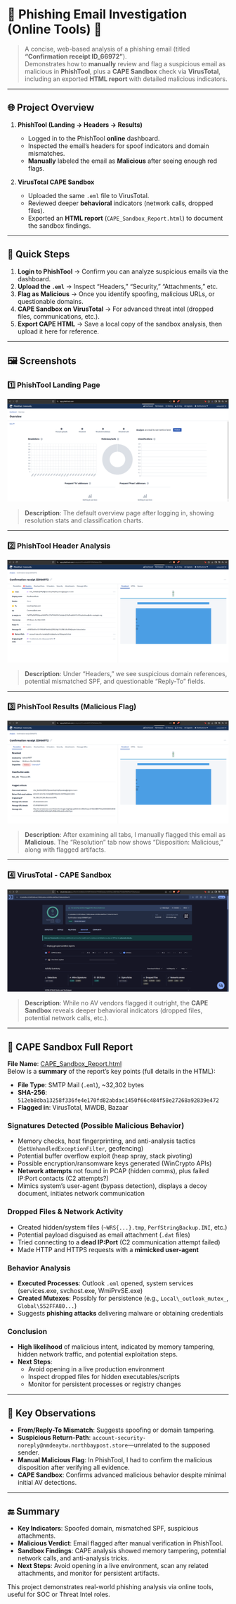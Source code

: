# 🐠 Phishing Email Investigation (Online Tools) 🔎

> A concise, web-based analysis of a phishing email (titled **“Confirmation receipt ID_66972”**).  
> Demonstrates how to **manually** review and flag a suspicious email as malicious in **PhishTool**, 
> plus a **CAPE Sandbox** check via **VirusTotal**, including an exported **HTML report** with detailed malicious indicators.

---

## 🌐 Project Overview
1. **PhishTool (Landing → Headers → Results)**  
   - Logged in to the PhishTool **online** dashboard.  
   - Inspected the email’s headers for spoof indicators and domain mismatches.  
   - **Manually** labeled the email as **Malicious** after seeing enough red flags.  

2. **VirusTotal CAPE Sandbox**  
   - Uploaded the same `.eml` file to VirusTotal.  
   - Reviewed deeper **behavioral** indicators (network calls, dropped files).  
   - Exported an **HTML report** (`CAPE_Sandbox_Report.html`) to document the sandbox findings.

---

## 🚀 Quick Steps
1. **Login to PhishTool** → Confirm you can analyze suspicious emails via the dashboard.  
2. **Upload the `.eml`** → Inspect “Headers,” “Security,” “Attachments,” etc.  
3. **Flag as Malicious** → Once you identify spoofing, malicious URLs, or questionable domains.  
4. **CAPE Sandbox on VirusTotal** → For advanced threat intel (dropped files, communications, etc.).  
5. **Export CAPE HTML** → Save a local copy of the sandbox analysis, then upload it here for reference.

---

## 🖼️ Screenshots

### 1️⃣ PhishTool Landing Page
![PhishTool Landing](./images/01_phishtool_landing.png)
> **Description**: The default overview page after logging in, showing resolution stats and classification charts.

---

### 2️⃣ PhishTool Header Analysis
![PhishTool Headers](./images/02_phishtool_headers.png)
> **Description**: Under “Headers,” we see suspicious domain references, potential mismatched SPF, 
> and questionable “Reply-To” fields.

---

### 3️⃣ PhishTool Results (Malicious Flag)
![PhishTool Results Page](./images/03_phishtool_results_page.png)
> **Description**: After examining all tabs, I manually flagged this email as **Malicious**. 
> The “Resolution” tab now shows “Disposition: Malicious,” along with flagged artifacts.

---

### 4️⃣ VirusTotal - CAPE Sandbox
![CAPE Sandbox on VirusTotal](./images/04_cape_sandbox.png)
> **Description**: While no AV vendors flagged it outright, the **CAPE Sandbox** reveals deeper 
> behavioral indicators (dropped files, potential network calls, etc.).

---

## 📄 CAPE Sandbox Full Report
**File Name**: [CAPE_Sandbox_Report.html](./CAPE_Sandbox_Report.html)  
Below is a **summary** of the report’s key points (full details in the HTML):

- **File Type**: SMTP Mail (`.eml`), ~32,302 bytes  
- **SHA-256**: `512eb8dba13258f336fe4e170fd82abdac1450f66c484f58e27268a92839e472`  
- **Flagged in**: VirusTotal, MWDB, Bazaar  

### Signatures Detected (Possible Malicious Behavior)
- Memory checks, host fingerprinting, and anti-analysis tactics (`SetUnhandledExceptionFilter`, geofencing)
- Potential buffer overflow exploit (heap spray, stack pivoting)
- Possible encryption/ransomware keys generated (WinCrypto APIs)
- **Network attempts** not found in PCAP (hidden comms), plus failed IP:Port contacts (C2 attempts?)
- Mimics system’s user-agent (bypass detection), displays a decoy document, initiates network communication

### Dropped Files & Network Activity
- Created hidden/system files (`~WRS{...}.tmp`, `PerfStringBackup.INI`, etc.)
- Potential payload disguised as email attachment (`.dat` files)
- Tried connecting to a **dead IP:Port** (C2 communication attempt failed)
- Made HTTP and HTTPS requests with a **mimicked user-agent**

### Behavior Analysis
- **Executed Processes**: Outlook `.eml` opened, system services (services.exe, svchost.exe, WmiPrvSE.exe)
- **Created Mutexes**: Possibly for persistence (e.g., `Local\_outlook_mutex_`, `Global\552FFA80...`)
- Suggests **phishing attacks** delivering malware or obtaining credentials

### Conclusion
- **High likelihood** of malicious intent, indicated by memory tampering, hidden network traffic, and potential exploitation steps.
- **Next Steps**:
  - Avoid opening in a live production environment
  - Inspect dropped files for hidden executables/scripts
  - Monitor for persistent processes or registry changes

---

## 🔎 Key Observations
- **From/Reply-To Mismatch**: Suggests spoofing or domain tampering.
- **Suspicious Return-Path**: `account-security-noreply@nmdeaytw.northbaypost.store`—unrelated to the supposed sender.
- **Manual Malicious Flag**: In PhishTool, I had to confirm the malicious disposition after verifying all evidence.
- **CAPE Sandbox**: Confirms advanced malicious behavior despite minimal initial AV detections.

---
## 🔚 Summary

- **Key Indicators**: Spoofed domain, mismatched SPF, suspicious attachments.
- **Malicious Verdict**: Email flagged after manual verification in PhishTool.
- **Sandbox Findings**: CAPE analysis showed memory tampering, potential network calls, and anti-analysis tricks.
- **Next Steps**: Avoid opening in a live environment, scan any related attachments, and monitor for persistent artifacts.

This project demonstrates real-world phishing analysis via online tools, useful for SOC or Threat Intel roles.


